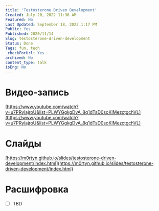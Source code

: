 ```yaml
---
title: 'Testosterone Driven Development'
Created: July 20, 2022 11:36 AM
Featured: No
Last Updated: September 18, 2022 1:17 PM
Public: Yes
Published: 2020/11/14
Slug: testosterone-driven-development
Status: Done
Tags: fun, tech
_checkForUrl: Yes
archived: No
content_type: talk
isEng: No
---
```


# Видео-запись

[https://www.youtube.com/watch?v=u7PRylajroU&list=PLWYGgkgDvA_8q1dTsD0soKIMezctgchVL](https://www.youtube.com/watch?v=u7PRylajroU&list=PLWYGgkgDvA_8q1dTsD0soKIMezctgchVL)

# Слайды

[https://m0rtyn.github.io/slides/testosterone-driven-development/index.html](https://m0rtyn.github.io/slides/testosterone-driven-development/index.html)

# Расшифровка

- [ ]  TBD
